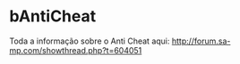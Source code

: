 # bAntiCheat
Toda a informação sobre o Anti Cheat aqui: http://forum.sa-mp.com/showthread.php?t=604051

